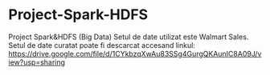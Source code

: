 # Project-Spark-HDFS
Project Spark&amp;HDFS (Big Data)
Setul de date utilizat este Walmart Sales. 
Setul de date curatat poate fi descarcat accesand linkul:
   https://drive.google.com/file/d/1CYkbzqXwAu83SSg4GurgQKAunIC8A09J/view?usp=sharing 
